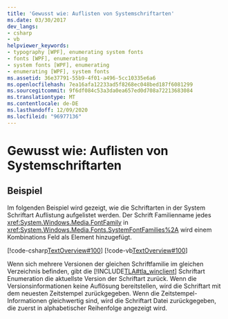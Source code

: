 ```yaml
---
title: 'Gewusst wie: Auflisten von Systemschriftarten'
ms.date: 03/30/2017
dev_langs:
- csharp
- vb
helpviewer_keywords:
- typography [WPF], enumerating system fonts
- fonts [WPF], enumerating
- system fonts [WPF], enumerating
- enumerating [WPF], system fonts
ms.assetid: 36e37791-55b9-4f01-a496-5cc10335e6a6
ms.openlocfilehash: 7ea16afa12233ad5f8268ec048bed187f6081299
ms.sourcegitcommit: 9f6df084c53a3da0ea657ed0d708a72213683084
ms.translationtype: MT
ms.contentlocale: de-DE
ms.lasthandoff: 12/09/2020
ms.locfileid: "96977136"
---
```

# <a name="how-to-enumerate-system-fonts"></a>Gewusst wie: Auflisten von Systemschriftarten
## <a name="example"></a>Beispiel  
 Im folgenden Beispiel wird gezeigt, wie die Schriftarten in der System Schriftart Auflistung aufgelistet werden. Der Schrift Familienname jedes <xref:System.Windows.Media.FontFamily> in <xref:System.Windows.Media.Fonts.SystemFontFamilies%2A> wird einem Kombinations Feld als Element hinzugefügt.  
  
 [!code-csharp[TextOverview#100](~/samples/snippets/csharp/VS_Snippets_Wpf/TextOverview/CSharp/Window1.xaml.cs#100)]
 [!code-vb[TextOverview#100](~/samples/snippets/visualbasic/VS_Snippets_Wpf/TextOverview/visualbasic/window1.xaml.vb#100)]  
  
 Wenn sich mehrere Versionen der gleichen Schriftfamilie im gleichen Verzeichnis befinden, gibt die [!INCLUDE[TLA#tla_winclient](../../../includes/tlasharptla-winclient-md.md)] Schriftart Enumeration die aktuellste Version der Schriftart zurück. Wenn die Versionsinformationen keine Auflösung bereitstellen, wird die Schriftart mit dem neuesten Zeitstempel zurückgegeben. Wenn die Zeitstempel-Informationen gleichwertig sind, wird die Schriftart Datei zurückgegeben, die zuerst in alphabetischer Reihenfolge angezeigt wird.
